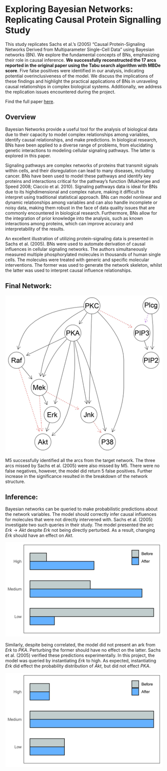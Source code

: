 # Exploring Bayesian Networks: Replicating Causal Protein Signalling Study

This study replicates Sachs et al.’s (2005) “Causal Protein-Signaling Networks Derived from Multiparameter Single-Cell Data” using Bayesian networks (BN). We explore the fundamental concepts of BNs, emphasizing their role in causal inference. **We successfully  reconstructed the 17 arcs reported in the original paper using the Tabu search algorithm with MBDe score**. Five false positives were  identified in our analysis, indicating potential overinclusiveness of the model. We discuss the implications of these findings and  highlight the practical applications of BNs in unraveling causal relationships in complex biological systems. Additionally, we address the replication issues encountered during the project.

Find the full paper [here](https://github.com/GregoryTomy/Bayesian-Networks/blob/master/paper/paper.pdf).

## Overview

Bayesian Networks provide a useful tool for the analysis of biological data due to their capacity to model complex relationships among variables, identify causal relationships, and make predictions. In biological research, BNs have been applied to a diverse range of problems, from elucidating genetic interactions to modeling cellular signaling pathways. The latter is explored in this paper. 

Signaling pathways are complex networks of proteins that transmit signals within cells, and their disregulation can lead to many diseases, including cancer. BNs have been used to model these pathways and identify key proteins and interactions critical for the pathway’s function (Mukherjee and Speed 2008; Ciaccio et al. 2010). Signaling pathways data is ideal for BNs due to its highdimensional and complex nature, making it difficult to interpret using traditional statistical approach. BNs can
model nonlinear and dynamic relationships among variables and can also handle incomplete or noisy data, making them robust in the face of data quality issues that are commonly encountered in biological research. Furthermore, BNs allow for the integration of prior knowledge into the analysis, such as known interactions among proteins, which can improve accuracy and interpretability of the results.

An excellent illustration of utilizing protein-signaling data is presented in Sachs et al. (2005). BNs were used to automate derivation of causal influences in cellular signaling networks. The authors simultaneously measured multiple phosphorylated molecules in thousands of human single cells. The molecules were treated with generic and specific molecular interventions. The former was used to generate the network skeleton, whilst the latter was used to interpret causal influence relationships.

## Final Network:

![Final Network](paper/images/final_net.jpg)

M5 successfully identified all the arcs from the target network. The three arcs missed by Sachs et al. (2005) were also missed by M5. There were no false negatives, however, the model did return 5 false positives. Further increase in the significance resulted in the breakdown of the network structure.

## Inference:

Bayesian networks can be queried to make probabilistic predictions about the network variables. The model should correctly infer causal influences for molecules that were not directly intervened with. Sachs et al. (2005) investigate two such queries in their study. The model presented the arc $Erk → Akt$ despite $Erk$ not being directly perturbed. As a result, changing $Erk$ should have an effect on $Akt$. 

![Erk to Akt](paper/images/erk_akt.jpg)

Similarly, despite being correlated, the model did not present an ark from $Erk$ to $PKA$. Perturbing the former should have no effect on the latter. Sachs et al. (2005) verified these predictions experimentally. In this project, the model was queried by instantiating $Erk$ to high. As expected, instantiating $Erk$ did effect the probability distribution of $Akt$, but did not effect $PKA$.

![Erk to PKA](paper/images/erk_pka.jpg)